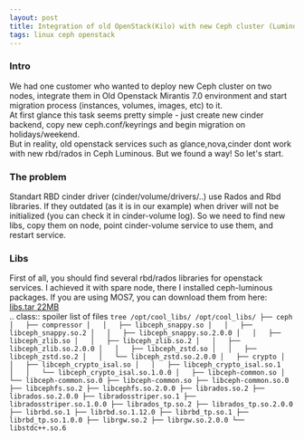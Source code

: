 ```yaml
---
layout: post  
title: Integration of old OpenStack(Kilo) with new Ceph cluster (Luminous)  
tags: linux ceph openstack
---
```



### Intro  
We had one customer who wanted to deploy new Ceph cluster on two nodes, integrate them in Old Openstack Mirantis 7.0 environment and start migration process (instances, volumes, images, etc) to it.  
At first glance this task seems pretty simple - just create new cinder backend, copy new ceph.conf/keyrings and begin migration on holidays/weekend.  
But in reality, old openstack services such as glance,nova,cinder dont work with new rbd/rados in Ceph Luminous. But we found a way! So let's start.

### The problem  
Standart RBD cinder driver (cinder/volume/drivers/..) use Rados and Rbd libraries. If they outdated (as it is in our example) when driver will not be initialized (you can check it in cinder-volume log). So we need to find new libs, copy them on node, point cinder-volume service to use them, and restart service.   
### Libs  
First of all, you should find several rbd/rados libraries for openstack services. I achieved it with spare node, there I installed ceph-luminous packages. If you are using MOS7, you can download them from here:   
[libs.tar 22MB]({{"/listings/2019-01-17-Old-Openstack-New-Ceph/libs.tar.bzip2"}})  
.. class:: spoiler
list of files
``tree /opt/cool_libs/
/opt/cool_libs/
├── ceph
│   ├── compressor
│   │   ├── libceph_snappy.so
│   │   ├── libceph_snappy.so.2
│   │   ├── libceph_snappy.so.2.0.0
│   │   ├── libceph_zlib.so
│   │   ├── libceph_zlib.so.2
│   │   ├── libceph_zlib.so.2.0.0
│   │   ├── libceph_zstd.so
│   │   ├── libceph_zstd.so.2
│   │   └── libceph_zstd.so.2.0.0
│   ├── crypto
│   │   ├── libceph_crypto_isal.so
│   │   ├── libceph_crypto_isal.so.1
│   │   └── libceph_crypto_isal.so.1.0.0
│   ├── libceph-common.so
│   └── libceph-common.so.0
├── libceph-common.so
├── libceph-common.so.0
├── libcephfs.so.2
├── libcephfs.so.2.0.0
├── librados.so.2
├── librados.so.2.0.0
├── libradosstriper.so.1
├── libradosstriper.so.1.0.0
├── librados_tp.so.2
├── librados_tp.so.2.0.0
├── librbd.so.1
├── librbd.so.1.12.0
├── librbd_tp.so.1
├── librbd_tp.so.1.0.0
├── librgw.so.2
├── librgw.so.2.0.0
└── libstdc++.so.6``  

